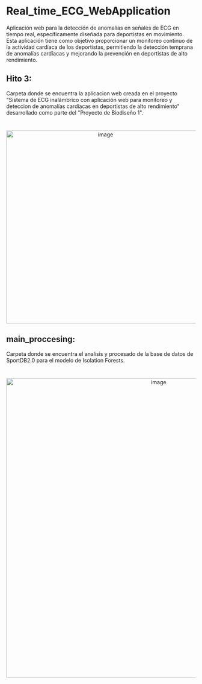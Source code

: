 # Real_time_ECG_WebApplication
Aplicación web para la detección de anomalías en señales de ECG en tiempo real, específicamente diseñada para deportistas en movimiento. Esta aplicación tiene como objetivo proporcionar un monitoreo continuo de la actividad cardíaca de los deportistas, permitiendo la detección temprana de anomalías cardíacas y mejorando la prevención en deportistas de alto rendimiento.

## Hito 3: 
Carpeta donde se encuentra la aplicacion web creada en el proyecto "Sistema de ECG inalámbrico con aplicación web para monitoreo y deteccion de anomalías cardíacas en deportistas de alto rendimiento" desarrollado como parte del "Proyecto de Biodiseño 1".
#

<p style="text-align: center;">
  <img width="512" alt="image" src="https://github.com/user-attachments/assets/e55a9cfd-bdf7-4158-a226-8abd22423f9d" />
</p>

## main_proccesing: 
Carpeta donde se encuentra el analisis y procesado de la base de datos de SportDB2.0 para el modelo de Isolation Forests.
#

<p style="text-align: center;">
  <img width="795" alt="image" src="https://github.com/user-attachments/assets/c85afe43-5ba3-44ca-bcd9-0ad069996b5a" />
</p>
